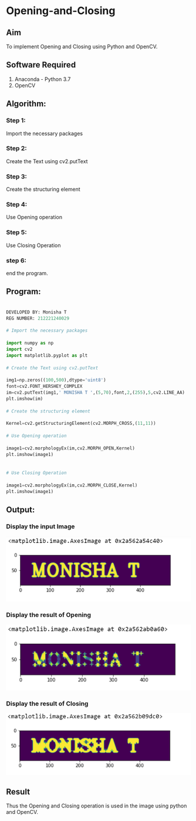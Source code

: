 # Opening-and-Closing

## Aim
To implement Opening and Closing using Python and OpenCV.

## Software Required
1. Anaconda - Python 3.7
2. OpenCV
## Algorithm:

### Step 1:

Import the necessary packages

### Step 2:

Create the Text using cv2.putText

### Step 3:

Create the structuring element

### Step 4:

Use Opening operation

### Step 5:

Use Closing Operation

### step 6:

end the program. 

## Program:

``` Python

DEVELOPED BY: Monisha T
REG NUMBER: 212221240029

# Import the necessary packages

import numpy as np
import cv2
import matplotlib.pyplot as plt

# Create the Text using cv2.putText

img1=np.zeros((100,500),dtype='uint8')
font=cv2.FONT_HERSHEY_COMPLEX
im=cv2.putText(img1,' MONISHA T ',(5,70),font,2,(255),5,cv2.LINE_AA)
plt.imshow(im)

# Create the structuring element

Kernel=cv2.getStructuringElement(cv2.MORPH_CROSS,(11,11))

# Use Opening operation

image1=cv2.morphologyEx(im,cv2.MORPH_OPEN,Kernel)
plt.imshow(image1)


# Use Closing Operation

image1=cv2.morphologyEx(im,cv2.MORPH_CLOSE,Kernel)
plt.imshow(image1)

```
## Output:

### Display the input Image

![output](./output1.png)

### Display the result of Opening

![output](./output2.png)

### Display the result of Closing

![output](./output3.png)

## Result
Thus the Opening and Closing operation is used in the image using python and OpenCV.